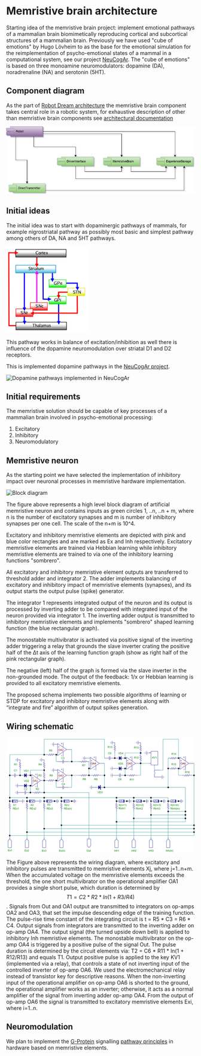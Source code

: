 # Memristive brain architecture

Starting idea of the memristive brain project: implement emotional pathways of a mammalian brain biomimetically  reproducing cortical and subcortical structures of a mammalian brain. Previously we have used "cube of emotions" by Hugo Lövheim to as the base for the emotional simulation for the reimplementation of psycho-emotional states of a mammal in a computational system, see our project [NeuCogAr](https://github.com/research-team/NEUCOGAR). The "cube of emotions" is based on three monoamine neuromodulators: dopamine (DA), noradrenaline (NA) and serotonin (5HT).

## Component diagram

As the part of [Robot Dream architecture](architecture.md) the memristive brain component takes central role in a robotic system, for exhaustive description of other than memristive brain components see [architectural documentation](architecture.md) 

![Memristive brain HLD component diagram](HLD_Component_Memristive_Robot.png)

## Initial ideas

The initial idea was to start with dopaminergic pathways of mammals, for example nigrostriatal pathway as possibly most basic and simplest pathway among others of DA, NA and 5HT pathways. 

![Simplified diagram of nigrostriatal pathway](nigrostriatal.png)

This pathway works in balance of excitation/inhibition as well there is influence of the dopamine neuromodulation over striatal D1 and D2 receptors.

This is implemented dopamine pathways in the [NeuCogAr project](https://github.com/research-team/NEUCOGAR).

![Dopamine pathways implemented in NeuCogAr](https://raw.githubusercontent.com/research-team/NEUCOGAR/master/NEST/cube/dopamine/integrated/doc/diagram.png)

## Initial requirements

The memristive solution should be capable of key processes of a mammalian brain involved in psycho-emotional processing:

1. Excitatory 
1. Inhibitory 
1. Neuromodulatory 

## Memristive neuron

As the starting point we have selected the implementation of inhibitory impact over neuronal processes in memristive hardware implementation. 

![Block diagram](HL_Emristor.png)

The figure above represents a high level block diagram of artificial memristive neuron and contains inputs as green circles 1, ..n, ..n + m, where n is the number of excitatory synapses and m is number of inhibitory synapses per one cell. 
The scale of the n+m is 10^4. 

Excitatory and inhibitory memristive elements are depicted with pink and blue color rectangles and are marked as Ex and Inh respectively. 
Excitatory memristive elements are trained via Hebbian learning while inhibitory memristive elements are trained to via one of the inhibitory learning functions "sombrero". 

All excitatory and inhibitory memristive element outputs are transferred to threshold adder and integrator 2. The adder implements balancing of excitatory and inhibitory impact of memristive elements (synapses), and its output starts the output pulse (spike) generator. 

The integrator 1 represents integrated output of the neuron and its output is processed by inverting adder to be compared with integrated input of the neuron provided via integrator 1. The inverting adder output is transmitted to inhibitory memristive elements and implements "sombrero" shaped learning function (the blue rectangular graph). 

The monostable multivibrator is activated via positive signal of the inverting adder triggering a relay that grounds the slave inverter crating the positive half of the Δt axis of the learning function graph (show as right half of the pink rectangular graph). 

The negative (left) half of the graph is formed via the slave inverter in the non-grounded mode. The output of the feedback: 1/x or Hebbian learning is provided to all excitatory memristive elements.

The proposed schema implements two possible algorithms of learning or STDP for excitatory and inhibitory memristive elements along with “integrate and fire” algorithm of output spikes generation.

## Wiring schematic

![Memristive neuron wiring schematic](wiring_schematic.png)

The Figure above represents the wiring diagram, where excitatory and inhibitory pulses are transmitted to memristive elements Xj, where j=1..n+m. When the accumulated voltage on the memristive elements exceeds the threshold, the one short multivibrator on the operational amplifier OA1 provides a single short pulse, which duration is determined by $$T1 = C2* R2 * ln(1 +R3/R4)$$. Signals from Out and OA1 output are transmitted to integrators on op-amps OA2 and OA3, that set the impulse descending edge of the training function. The pulse-rise time constant of the integrating circuit is t = R5 * C3 = R6 * C4. Output signals from integrators are transmitted to the inverting adder on op-amp OA4. The output signal (the turned upside down bell) is applied to inhibitory Inh memristive elements. The monostable multivibrator on the op-amp OA4 is triggered by a positive pulse of the signal Out. The pulse duration is determined by the circuit elements via: T2 = C6 * R11 * ln(1 + R12/R13) and equals T1. Output positive pulse is applied to the key KV1 (implemented via a relay), that controls a state of not inverting input of the controlled inverter of op-amp OA6. We used the electromechanical relay instead of transistor key for descriptive reasons. When the non-inverting input of the operational amplifier on op-amp OA6 is shorted to the ground, the operational amplifier works as an
inverter; otherwise, it acts as a normal amplifier of the signal from inverting adder op-amp OA4. From the output of op-amp OA6 the signal is transmitted to excitatory memristive elements Exi, where i=1..n.

## Neuromodulation

We plan to implement the [G-Protein](https://en.wikipedia.org/wiki/G_protein%E2%80%93coupled_receptor) signalling [pathway principles](https://en.wikipedia.org/wiki/Signal_transduction) in hardware based on memristive elements. 


